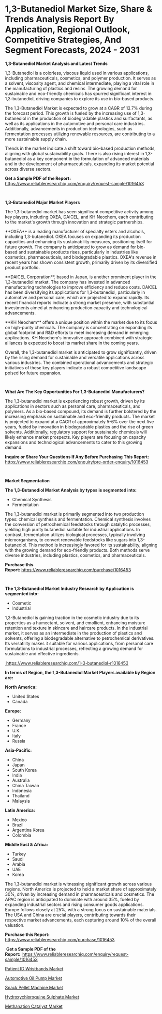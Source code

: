<p><h1>1,3-Butanediol Market Size, Share & Trends Analysis Report By Application, Regional Outlook, Competitive Strategies, And Segment Forecasts, 2024 - 2031</h1></p><p><strong>1,3-Butanediol Market Analysis and Latest Trends</strong></p>
<p><p>1,3-Butanediol is a colorless, viscous liquid used in various applications, including pharmaceuticals, cosmetics, and polymer production. It serves as a solvent, viscosity agent, and chemical intermediate, playing a vital role in the manufacturing of plastics and resins. The growing demand for sustainable and eco-friendly chemicals has spurred significant interest in 1,3-butanediol, driving companies to explore its use in bio-based products.</p><p>The 1,3-Butanediol Market is expected to grow at a CAGR of 13.7% during the forecast period. This growth is fueled by the increasing use of 1,3-butanediol in the production of biodegradable plastics and surfactants, as well as its applications in the automotive and personal care industries. Additionally, advancements in production technologies, such as fermentation processes utilizing renewable resources, are contributing to a more sustainable supply chain.</p><p>Trends in the market indicate a shift toward bio-based production methods, aligning with global sustainability goals. There is also rising interest in 1,3-butanediol as a key component in the formulation of advanced materials and in the development of pharmaceuticals, expanding its market potential across diverse sectors.</p></p>
<p><strong>Get a Sample PDF of the Report:&nbsp;</strong> <a href="https://www.reliableresearchiq.com/enquiry/request-sample/1016453?utm_campaign=904&utm_medium=2&utm_source=Github&utm_content=ia&utm_term=02102024&utm_id=13-butanediol">https://www.reliableresearchiq.com/enquiry/request-sample/1016453</a></p>
<p>&nbsp;</p>
<p><strong>1,3-Butanediol Major Market Players</strong></p>
<p><p>The 1,3-butanediol market has seen significant competitive activity among key players, including OXEA, DAICEL, and KH Neochem, each contributing to the market's growth through innovation and strategic partnerships.</p><p>**OXEA** is a leading manufacturer of specialty esters and alcohols, including 1,3-butanediol. OXEA focuses on expanding its production capacities and enhancing its sustainability measures, positioning itself for future growth. The company is anticipated to grow as demand for bio-based and sustainable products rises, particularly in industries like cosmetics, pharmaceuticals, and biodegradable plastics. OXEA's revenue in recent years has shown consistent growth, primarily driven by its diversified product portfolio.</p><p>**DAICEL Corporation**, based in Japan, is another prominent player in the 1,3-butanediol market. The company has invested in advanced manufacturing technologies to improve efficiency and reduce costs. DAICEL has been diversifying its applications for 1,3-butanediol, particularly in automotive and personal care, which are projected to expand rapidly. Its recent financial reports indicate a strong market presence, with substantial investments aimed at enhancing production capacity and technological advancements.</p><p>**KH Neochem** offers a unique position within the market due to its focus on high-purity chemicals. The company is concentrating on expanding its global footprint and R&D efforts to meet increasing demand in emerging applications. KH Neochem's innovative approach combined with strategic alliances is expected to boost its market share in the coming years.</p><p>Overall, the 1,3-butanediol market is anticipated to grow significantly, driven by the rising demand for sustainable and versatile applications across various industries. The combined operational advancements and strategic initiatives of these key players indicate a robust competitive landscape poised for future expansion.</p></p>
<p>&nbsp;</p>
<p><strong>What Are The Key Opportunities For 1,3-Butanediol Manufacturers?</strong></p>
<p><p>The 1,3-butanediol market is experiencing robust growth, driven by its applications in sectors such as personal care, pharmaceuticals, and polymers. As a bio-based compound, its demand is further bolstered by the increasing emphasis on sustainable and eco-friendly products. The market is projected to expand at a CAGR of approximately 5-6% over the next five years, fueled by innovation in biodegradable plastics and the rise of green solvents. Additionally, regulatory support for sustainable chemicals will likely enhance market prospects. Key players are focusing on capacity expansions and technological advancements to cater to this growing demand.</p></p>
<p><strong>Inquire or Share Your Questions If Any Before Purchasing This Report:</strong> <a href="https://www.reliableresearchiq.com/enquiry/pre-order-enquiry/1016453?utm_campaign=904&utm_medium=2&utm_source=Github&utm_content=ia&utm_term=02102024&utm_id=13-butanediol">https://www.reliableresearchiq.com/enquiry/pre-order-enquiry/1016453</a></p>
<p>&nbsp;</p>
<p><strong>Market Segmentation</strong></p>
<p><strong>The 1,3-Butanediol Market Analysis by types is segmented into:</strong></p>
<p><ul><li>Chemical Synthesis</li><li>Fermentation</li></ul></p>
<p><p>The 1,3-butanediol market is primarily segmented into two production types: chemical synthesis and fermentation. Chemical synthesis involves the conversion of petrochemical feedstocks through catalytic processes, yielding high purity butanediol suitable for industrial applications. In contrast, fermentation utilizes biological processes, typically involving microorganisms, to convert renewable feedstocks like sugars into 1,3-butanediol. This method is increasingly favored for its sustainability, aligning with the growing demand for eco-friendly products. Both methods serve diverse industries, including plastics, cosmetics, and pharmaceuticals.</p></p>
<p><strong>Purchase this Report:&nbsp;</strong><a href="https://www.reliableresearchiq.com/purchase/1016453?utm_campaign=904&utm_medium=2&utm_source=Github&utm_content=ia&utm_term=02102024&utm_id=13-butanediol">https://www.reliableresearchiq.com/purchase/1016453</a></p>
<p>&nbsp;</p>
<p><strong>The 1,3-Butanediol Market Industry Research by Application is segmented into:</strong></p>
<p><ul><li>Cosmetic</li><li>Industrial</li></ul></p>
<p><p>1,3-Butanediol is gaining traction in the cosmetic industry due to its properties as a humectant, solvent, and emollient, enhancing moisture retention and texture in skincare and haircare products. In the industrial market, it serves as an intermediate in the production of plastics and solvents, offering a biodegradable alternative to petrochemical derivatives. Its versatility makes it suitable for various applications, from personal care formulations to industrial processes, reflecting a growing demand for sustainable and effective ingredients.</p></p>
<p><a href="https://www.reliableresearchiq.com/1-3-butanediol-r1016453?utm_campaign=904&utm_medium=2&utm_source=Github&utm_content=ia&utm_term=02102024&utm_id=13-butanediol">&nbsp;https://www.reliableresearchiq.com/1-3-butanediol-r1016453</a></p>
<p><strong>In terms of Region, the 1,3-Butanediol Market Players available by Region are:</strong></p>
<p>
    <p> <strong> North America: </strong>
        <ul>
            <li>United States</li>
            <li>Canada</li>
        </ul>
        </p> 
    <p> <strong> Europe: </strong>
        <ul>
            <li>Germany</li>
            <li>France</li>
            <li>U.K.</li>
            <li>Italy</li>
            <li>Russia</li>
        </ul>
        </p> 
    <p> <strong> Asia-Pacific: </strong>
        <ul>
            <li>China</li>
            <li>Japan</li>
            <li>South Korea</li>
            <li>India</li>
            <li>Australia</li>
            <li>China Taiwan</li>
            <li>Indonesia</li>
            <li>Thailand</li>
            <li>Malaysia</li>
        </ul>
        </p> 
    <p> <strong> Latin America: </strong>
        <ul>
            <li>Mexico</li>
            <li>Brazil</li>
            <li>Argentina Korea</li>
            <li>Colombia</li>
        </ul>
        </p> 
    <p> <strong> Middle East & Africa: </strong>
        <ul>
            <li>Turkey</li>
            <li>Saudi</li>
            <li>Arabia</li>
            <li>UAE</li>
            <li>Korea</li>
        </ul>
    </p>
    </p>
<p><p>The 1,3-butanediol market is witnessing significant growth across various regions. North America is projected to hold a market share of approximately 30%, driven by increasing demand in pharmaceuticals and cosmetics. The APAC region is anticipated to dominate with around 35%, fueled by expanding industrial sectors and rising consumer goods applications. Europe follows closely at 25%, with a strong focus on sustainable materials. The USA and China are crucial players, contributing towards their respective market advancements, each capturing around 10% of the overall valuation.</p></p>
<p><strong>Purchase this Report: </strong><a href="https://www.reliableresearchiq.com/purchase/1016453?utm_campaign=904&utm_medium=2&utm_source=Github&utm_content=ia&utm_term=02102024&utm_id=13-butanediol">https://www.reliableresearchiq.com/purchase/1016453</a></p>
<p>&nbsp;<strong>Get a Sample PDF of the Report:&nbsp;&nbsp;</strong><a href="https://www.reliableresearchiq.com/enquiry/request-sample/1016453?utm_campaign=904&utm_medium=2&utm_source=Github&utm_content=ia&utm_term=02102024&utm_id=13-butanediol">https://www.reliableresearchiq.com/enquiry/request-sample/1016453</a></p>
<p><strong></strong></p>
<p><p><a href="https://issuu.com/reportprime-2/docs/patient-id-wristbands-market-size-2_55571507602bc3?utm_campaign=904&utm_medium=2&utm_source=Github&utm_content=ia&utm_term=02102024&utm_id=13-butanediol">Patient ID Wristbands Market</a></p><p><a href="https://www.linkedin.com/pulse/strategic-roadmap-global-automotive-oil-pump-market-insights-audke?trackingId=tH7l%2BmHdTge7YMLzsye5ow%3D%3D&utm_campaign=904&utm_medium=2&utm_source=Github&utm_content=ia&utm_term=02102024&utm_id=13-butanediol">Automotive Oil Pump Market</a></p><p><a href="https://issuu.com/reportprime-2/docs/snack-pellet-machine-market-size-20_121fc223f43dc6?utm_campaign=904&utm_medium=2&utm_source=Github&utm_content=ia&utm_term=02102024&utm_id=13-butanediol">Snack Pellet Machine Market</a></p><p><a href="https://www.linkedin.com/pulse/deep-dive-hydroxychloroquine-sulphate-market-itstrends-cizve?trackingId=I2yA2iheSbOI3ll6i0fqTw%3D%3D&utm_campaign=904&utm_medium=2&utm_source=Github&utm_content=ia&utm_term=02102024&utm_id=13-butanediol">Hydroxychloroquine Sulphate Market</a></p><p><a href="https://www.linkedin.com/pulse/methanation-catalyst-market-evolution-global-trends-regional-cw71e?trackingId=Y%2Fhv6Sd2T1OeriuNdgtTwg%3D%3D&utm_campaign=904&utm_medium=2&utm_source=Github&utm_content=ia&utm_term=02102024&utm_id=13-butanediol">Methanation Catalyst Market</a></p></p>